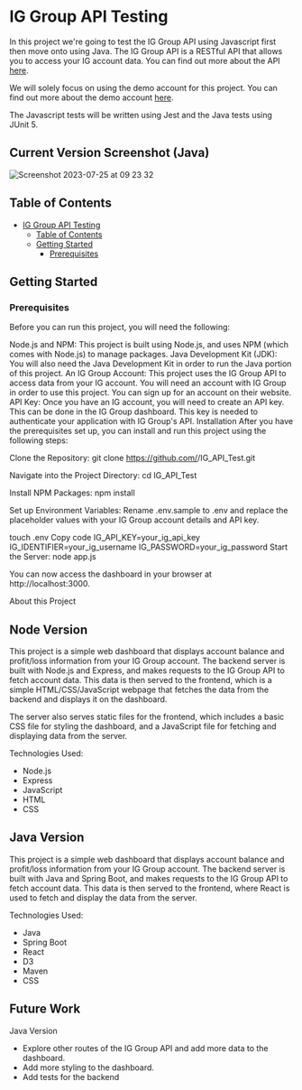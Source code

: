 # IG Group API Testing

In this project we're going to test the IG Group API using Javascript first then move onto using Java. The IG Group API is a RESTful API that allows you to access your IG account data. You can find out more about the API [here](https://labs.ig.com/rest-trading-api-reference).

We will solely focus on using the demo account for this project. You can find out more about the demo account [here](https://labs.ig.com/gettingstarted).

The Javascript tests will be written using Jest and the Java tests using JUnit 5.

## Current Version Screenshot (Java)
![Screenshot 2023-07-25 at 09 23 32](https://github.com/SomthingInteresting/IG_API_Test/assets/122159337/50ee4832-9d97-4d6b-a3db-3576c1e7babb)


## Table of Contents

- [IG Group API Testing](#ig-group-api-testing)
  - [Table of Contents](#table-of-contents)
  - [Getting Started](#getting-started)
    - [Prerequisites](#prerequisites)

## Getting Started

### Prerequisites

Before you can run this project, you will need the following:

Node.js and NPM: This project is built using Node.js, and uses NPM (which comes with Node.js) to manage packages.
Java Development Kit (JDK): You will also need the Java Development Kit in order to run the Java portion of this project.
An IG Group Account: This project uses the IG Group API to access data from your IG account. You will need an account with IG Group in order to use this project. You can sign up for an account on their website.
API Key: Once you have an IG account, you will need to create an API key. This can be done in the IG Group dashboard. This key is needed to authenticate your application with IG Group's API.
Installation
After you have the prerequisites set up, you can install and run this project using the following steps:

Clone the Repository: git clone https://github.com/<your-github-username>/IG_API_Test.git

Navigate into the Project Directory: cd IG_API_Test

Install NPM Packages: npm install

Set up Environment Variables: Rename .env.sample to .env and replace the placeholder values with your IG Group account details and API key.

touch .env
Copy code
IG_API_KEY=your_ig_api_key
IG_IDENTIFIER=your_ig_username
IG_PASSWORD=your_ig_password
Start the Server: node app.js

You can now access the dashboard in your browser at http://localhost:3000.

About this Project

## Node Version
This project is a simple web dashboard that displays account balance and profit/loss information from your IG Group account. The backend server is built with Node.js and Express, and makes requests to the IG Group API to fetch account data. This data is then served to the frontend, which is a simple HTML/CSS/JavaScript webpage that fetches the data from the backend and displays it on the dashboard.

The server also serves static files for the frontend, which includes a basic CSS file for styling the dashboard, and a JavaScript file for fetching and displaying data from the server.

Technologies Used:
- Node.js
- Express
- JavaScript
- HTML
- CSS

## Java Version
This project is a simple web dashboard that displays account balance and profit/loss information from your IG Group account. The backend server is built with Java and Spring Boot, and makes requests to the IG Group API to fetch account data. This data is then served to the frontend, where React is used to fetch and display the data from the server.

Technologies Used:
- Java
- Spring Boot
- React
- D3
- Maven
- CSS

## Future Work

Java Version
- Explore other routes of the IG Group API and add more data to the dashboard.
- Add more styling to the dashboard.
- Add tests for the backend
